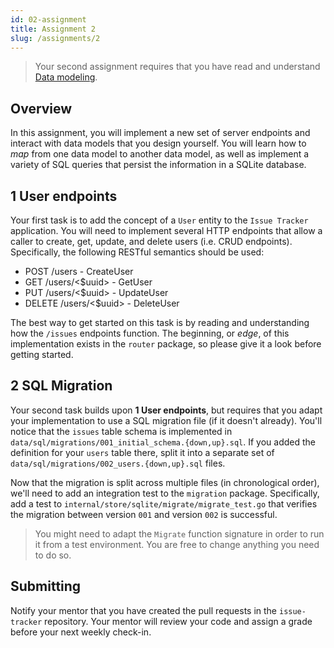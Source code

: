 ```yaml
---
id: 02-assignment
title: Assignment 2
slug: /assignments/2
---
```


> Your second assignment requires that you have read and understand
> [Data modeling](./02-lesson.md).

## Overview

In this assignment, you will implement a new set of server endpoints
and interact with data models that you design yourself. You will learn
how to *map* from one data model to another data model, as well as
implement a variety of SQL queries that persist the information in a
SQLite database.

## 1 User endpoints

Your first task is to add the concept of a `User` entity to the `Issue
Tracker` application. You will need to implement several HTTP endpoints
that allow a caller to create, get, update, and delete users (i.e. CRUD
endpoints). Specifically, the following RESTful semantics should be used:

* POST   /users         - CreateUser
* GET    /users/<$uuid> - GetUser
* PUT    /users/<$uuid> - UpdateUser
* DELETE /users/<$uuid> - DeleteUser

The best way to get started on this task is by reading and understanding
how the `/issues` endpoints function. The beginning, or *edge*, of this
implementation exists in the `router` package, so please give it a look
before getting started.

## 2 SQL Migration

Your second task builds upon **1 User endpoints**, but requires that you
adapt your implementation to use a SQL migration file (if it doesn't
already). You'll notice that the `issues` table schema is implemented in
`data/sql/migrations/001_initial_schema.{down,up}.sql`. If you added the
definition for your `users` table there, split it into a separate set of
`data/sql/migrations/002_users.{down,up}.sql` files.

Now that the migration is split across multiple files (in chronological order),
we'll need to add an integration test to the `migration` package. Specifically,
add a test to `internal/store/sqlite/migrate/migrate_test.go` that verifies
the migration between version `001` and version `002` is successful.

> You might need to adapt the `Migrate` function signature in order to run it
> from a test environment. You are free to change anything you need to do so.

## Submitting

Notify your mentor that you have created the pull requests in the `issue-tracker`
repository. Your mentor will review your code and assign a grade before your next
weekly check-in.
